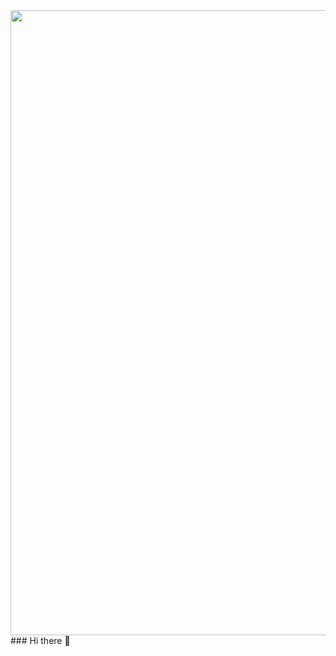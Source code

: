 

<div id="header" align="center">
  <img src="https://media.giphy.com/media/v1.Y2lkPTc5MGI3NjExMDcxNjAyMjM0ZDU2YmExMTQ3OTlmNjBiMTI1ZjQ3MWVkNDU0MmE4OCZjdD1n/uMTyymkLjRQ8ribNNP/giphy.gif" width="1000"/>
</div>
### Hi there 👋

<!--
**sevenspace/sevenspace** is a ✨ _special_ ✨ repository because its `README.md` (this file) appears on your GitHub profile.

Here are some ideas to get you started:

- 🔭 I’m currently working on ...
- 🌱 I’m currently learning ...
- 👯 I’m looking to collaborate on ...
- 🤔 I’m looking for help with ...
- 💬 Ask me about ...
- 📫 How to reach me: ...
- 😄 Pronouns: ...
- ⚡ Fun fact: ...
-->


